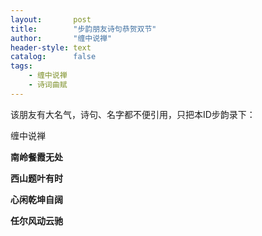 ```yaml
---
layout:       post
title:        "步韵朋友诗句恭贺双节"
author:       "缠中说禅"
header-style: text
catalog:      false
tags:
    - 缠中说禅
    - 诗词曲赋
---
```


该朋友有大名气，诗句、名字都不便引用，只把本ID步韵录下：



缠中说禅



**南岭餐霞无处**

**西山题叶有时**

**心闲乾坤自阔**

**任尔风动云驰**
